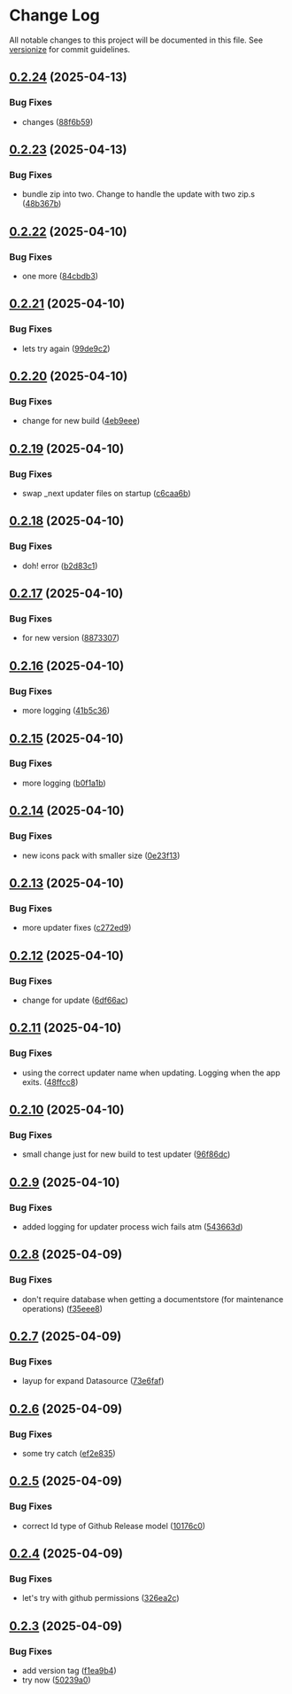 # Change Log

All notable changes to this project will be documented in this file. See [versionize](https://github.com/versionize/versionize) for commit guidelines.

<a name="0.2.24"></a>
## [0.2.24](https://www.github.com/moonstance/Db-studio/releases/tag/v0.2.24) (2025-04-13)

### Bug Fixes

* changes ([88f6b59](https://www.github.com/moonstance/Db-studio/commit/88f6b5986047719df8a9d05a7bea2d5921a64125))

<a name="0.2.23"></a>
## [0.2.23](https://www.github.com/moonstance/Db-studio/releases/tag/v0.2.23) (2025-04-13)

### Bug Fixes

* bundle zip into two. Change to handle the update with two zip.s ([48b367b](https://www.github.com/moonstance/Db-studio/commit/48b367bdfddaf470f4399b3b04ad9513c59abfea))

<a name="0.2.22"></a>
## [0.2.22](https://www.github.com/moonstance/Db-studio/releases/tag/v0.2.22) (2025-04-10)

### Bug Fixes

* one more ([84cbdb3](https://www.github.com/moonstance/Db-studio/commit/84cbdb3b936da5c21e7b961278e568d2194291d6))

<a name="0.2.21"></a>
## [0.2.21](https://www.github.com/moonstance/Db-studio/releases/tag/v0.2.21) (2025-04-10)

### Bug Fixes

* lets try again ([99de9c2](https://www.github.com/moonstance/Db-studio/commit/99de9c2f93215489d3fee163fd29a200951f5268))

<a name="0.2.20"></a>
## [0.2.20](https://www.github.com/moonstance/Db-studio/releases/tag/v0.2.20) (2025-04-10)

### Bug Fixes

* change for new build ([4eb9eee](https://www.github.com/moonstance/Db-studio/commit/4eb9eee7ed526604403001ee1f7ce1004e6f3007))

<a name="0.2.19"></a>
## [0.2.19](https://www.github.com/moonstance/Db-studio/releases/tag/v0.2.19) (2025-04-10)

### Bug Fixes

* swap _next updater files on startup ([c6caa6b](https://www.github.com/moonstance/Db-studio/commit/c6caa6bd2156de50f5be71b01612e52fffb13efd))

<a name="0.2.18"></a>
## [0.2.18](https://www.github.com/moonstance/Db-studio/releases/tag/v0.2.18) (2025-04-10)

### Bug Fixes

* doh! error ([b2d83c1](https://www.github.com/moonstance/Db-studio/commit/b2d83c128c50e29077cfd0d11818f161d8bc21c8))

<a name="0.2.17"></a>
## [0.2.17](https://www.github.com/moonstance/Db-studio/releases/tag/v0.2.17) (2025-04-10)

### Bug Fixes

* for new version ([8873307](https://www.github.com/moonstance/Db-studio/commit/88733074204f730c28752e0763e8d132e87bc577))

<a name="0.2.16"></a>
## [0.2.16](https://www.github.com/moonstance/Db-studio/releases/tag/v0.2.16) (2025-04-10)

### Bug Fixes

* more logging ([41b5c36](https://www.github.com/moonstance/Db-studio/commit/41b5c36f8596be9af8bae851aa8bc48e31e31c17))

<a name="0.2.15"></a>
## [0.2.15](https://www.github.com/moonstance/Db-studio/releases/tag/v0.2.15) (2025-04-10)

### Bug Fixes

* more logging ([b0f1a1b](https://www.github.com/moonstance/Db-studio/commit/b0f1a1b8b66b9a127afc99605080a237e212741b))

<a name="0.2.14"></a>
## [0.2.14](https://www.github.com/moonstance/Db-studio/releases/tag/v0.2.14) (2025-04-10)

### Bug Fixes

* new icons pack with smaller size ([0e23f13](https://www.github.com/moonstance/Db-studio/commit/0e23f13e70b1cf0ba12a3b6487093ba771861569))

<a name="0.2.13"></a>
## [0.2.13](https://www.github.com/moonstance/Db-studio/releases/tag/v0.2.13) (2025-04-10)

### Bug Fixes

* more updater fixes ([c272ed9](https://www.github.com/moonstance/Db-studio/commit/c272ed91068c5045506c767e7a98e0d52eac48cd))

<a name="0.2.12"></a>
## [0.2.12](https://www.github.com/moonstance/Db-studio/releases/tag/v0.2.12) (2025-04-10)

### Bug Fixes

* change for update ([6df66ac](https://www.github.com/moonstance/Db-studio/commit/6df66acdfaca5595f13249e21d75f5c06570a265))

<a name="0.2.11"></a>
## [0.2.11](https://www.github.com/moonstance/Db-studio/releases/tag/v0.2.11) (2025-04-10)

### Bug Fixes

* using the correct updater name when updating. Logging when the app exits. ([48ffcc8](https://www.github.com/moonstance/Db-studio/commit/48ffcc8dd5433e35a2a9c9d89b9992803ef2e24f))

<a name="0.2.10"></a>
## [0.2.10](https://www.github.com/moonstance/Db-studio/releases/tag/v0.2.10) (2025-04-10)

### Bug Fixes

* small change just for new build to test updater ([96f86dc](https://www.github.com/moonstance/Db-studio/commit/96f86dc7bf061e8755606a73f9446ec87bb0820e))

<a name="0.2.9"></a>
## [0.2.9](https://www.github.com/moonstance/Db-studio/releases/tag/v0.2.9) (2025-04-10)

### Bug Fixes

* added logging for updater process wich fails atm ([543663d](https://www.github.com/moonstance/Db-studio/commit/543663d81e9052f56a45dab5e12c9cfecd76eba4))

<a name="0.2.8"></a>
## [0.2.8](https://www.github.com/moonstance/Db-studio/releases/tag/v0.2.8) (2025-04-09)

### Bug Fixes

* don't require database when getting a documentstore (for maintenance operations) ([f35eee8](https://www.github.com/moonstance/Db-studio/commit/f35eee858ab4ca431d9b7985a924f2fef55676eb))

<a name="0.2.7"></a>
## [0.2.7](https://www.github.com/moonstance/Db-studio/releases/tag/v0.2.7) (2025-04-09)

### Bug Fixes

* layup for expand Datasource ([73e6faf](https://www.github.com/moonstance/Db-studio/commit/73e6fafc6a631af81578839d56475d19b26d1579))

<a name="0.2.6"></a>
## [0.2.6](https://www.github.com/moonstance/Db-studio/releases/tag/v0.2.6) (2025-04-09)

### Bug Fixes

* some try catch ([ef2e835](https://www.github.com/moonstance/Db-studio/commit/ef2e835b5d4cf522024eb92c3de956f1398ac2d0))

<a name="0.2.5"></a>
## [0.2.5](https://www.github.com/moonstance/Db-studio/releases/tag/v0.2.5) (2025-04-09)

### Bug Fixes

* correct Id type of Github Release model ([10176c0](https://www.github.com/moonstance/Db-studio/commit/10176c0aea7943f43f8ef552524276f92042cce2))

<a name="0.2.4"></a>
## [0.2.4](https://www.github.com/moonstance/Db-studio/releases/tag/v0.2.4) (2025-04-09)

### Bug Fixes

* let's try with github permissions ([326ea2c](https://www.github.com/moonstance/Db-studio/commit/326ea2c74d1f524917e7765672e5703282ef0fef))

<a name="0.2.3"></a>
## [0.2.3](https://www.github.com/moonstance/Db-studio/releases/tag/v0.2.3) (2025-04-09)

### Bug Fixes

* add version tag ([f1ea9b4](https://www.github.com/moonstance/Db-studio/commit/f1ea9b412d467fed1b73658c00ac22a711e70af7))
* try now ([50239a0](https://www.github.com/moonstance/Db-studio/commit/50239a074a5ed848291405431f11a141f96c5768))

